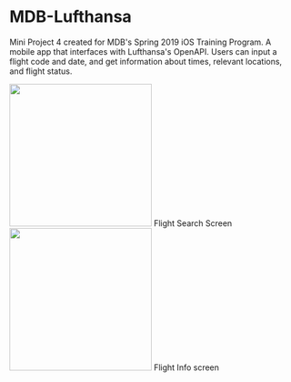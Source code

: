 # MDB-Lufthansa
Mini Project 4 created for MDB's Spring 2019 iOS Training Program. A mobile app that interfaces with Lufthansa's  OpenAPI. Users can input a flight code and date, and get information about times, relevant locations, and flight status.




<span>
<img src="https://i.imgur.com/5GUkk4m.png" width="250">
Flight Search Screen
<img src="https://i.imgur.com/atAX5nb.jpg" width="250">
Flight Info screen
</span>
